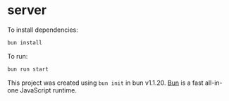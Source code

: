 # server

To install dependencies:

```bash
bun install
```

To run:

```bash
bun run start
```

This project was created using `bun init` in bun v1.1.20. [Bun](https://bun.sh) is a fast all-in-one JavaScript runtime.
